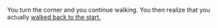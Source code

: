 You turn the corner and you continue walking. You then realize that you actually [walked back to the start.](../../README.md)
